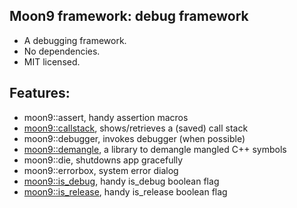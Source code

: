 ## Moon9 framework: debug framework
- A debugging framework.
- No dependencies.
- MIT licensed.

## Features:
- moon9::assert, handy assertion macros
- [moon9::callstack](https://github.com/r-lyeh/moon9/tree/master/src/moon9/debug/callstack), shows/retrieves a (saved) call stack
- moon9::debugger, invokes debugger (when possible)
- [moon9::demangle](https://github.com/r-lyeh/moon9/tree/master/src/moon9/debug/callstack/demangle), a library to demangle mangled C++ symbols
- moon9::die, shutdowns app gracefully
- moon9::errorbox, system error dialog
- [moon9::is_debug](https://github.com/r-lyeh/moon9/tree/master/src/moon9/debug/is_debug), handy is_debug boolean flag
- [moon9::is_release](https://github.com/r-lyeh/moon9/tree/master/src/moon9/debug/is_release), handy is_release boolean flag
